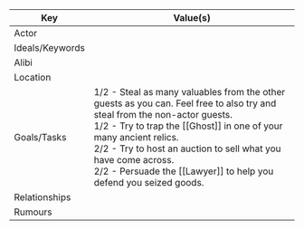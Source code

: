 | Key             | Value(s)                                                                                                                                                                                                                                                                                                                                   |
| --------------- | ------------------------------------------------------------------------------------------------------------------------------------------------------------------------------------------------------------------------------------------------------------------------------------------------------------------------------------------ |
| Actor           |                                                                                                                                                                                                                                                                                                                                            |
| Ideals/Keywords |                                                                                                                                                                                                                                                                                                                                            |
| Alibi           |                                                                                                                                                                                                                                                                                                                                            |
| Location        |                                                                                                                                                                                                                                                                                                                                            |
| Goals/Tasks     | 1/2 - Steal as many valuables from the other guests as you can. Feel free to also try and steal from the non-actor guests.<br>1/2 - Try to trap the [[Ghost]] in one of your many ancient relics.<br>2/2 - Try to host an auction to sell what you have come across.<br>2/2 - Persuade the [[Lawyer]] to help you defend you seized goods. |
| Relationships   |                                                                                                                                                                                                                                                                                                                                            |
| Rumours         |                                                                                                                                                                                                                                                                                                                                            |